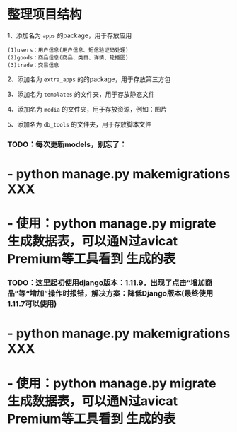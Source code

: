 # 整理项目结构

1、添加名为 `apps` 的package，用于存放应用

    (1)users：用户信息(用户信息、短信验证码处理)
    (2)goods：商品信息(商品、类目、详情、轮播图)
    (3)trade：交易信息

2、添加名为 `extra_apps` 的的package，用于存放第三方包

3、添加名为 `templates` 的文件夹，用于存放静态文件

4、添加名为 `media` 的文件夹，用于存放资源，例如：图片

5、添加名为 `db_tools` 的文件夹，用于存放脚本文件

### TODO：每次更新models，别忘了：
#   - python manage.py makemigrations XXX
#   - 使用：python manage.py migrate 生成数据表，可以通N过avicat Premium等工具看到        生成的表

### TODO：这里起初使用django版本：1.11.9，出现了点击“增加商品”等“增加”操作时报错，解决方案：降低Django版本(最终使用1.11.7可以使用)
#   - python manage.py makemigrations XXX
#   - 使用：python manage.py migrate 生成数据表，可以通N过avicat Premium等工具看到        生成的表